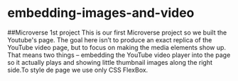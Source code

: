 # embedding-images-and-video
##Microverse 1st project
This is our first Microverse project so we built the Youtube's page.
The goal here isn’t to produce an exact replica of the YouTube video page, but to focus on making the media elements show up. That means two things – embedding the YouTube video player into the page so it actually plays and showing little thumbnail images along the right side.To style de page we use only CSS FlexBox.
